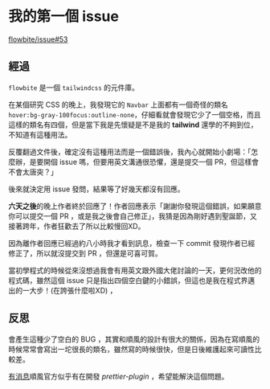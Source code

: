 # 我的第一個 issue
[flowbite/issue#53](https://github.com/themesberg/flowbite/issues/53)

## 經過
`flowbite` 是一個 `tailwindcss` 的元件庫。

在某個研究 CSS 的晚上，我發現它的 `Navbar` 上面都有一個奇怪的類名 `hover:bg-gray-100focus:outline-none`，仔細看就會發現它少了一個空格，而且這樣的類名有四個，但是當下我是先懷疑是不是我的 **tailwind** 還學的不夠到位，不知道有這種用法。

反覆翻過文件後，確定沒有這種用法而是一個錯誤後，我內心就開始小劇場：「怎麼辦，是要開個 issue 嗎，但要用英文溝通很恐懼，還是提交一個 PR，但這樣會不會太唐突？」

後來就決定用 issue 發問，結果等了好幾天都沒有回應。

**六天之後**的晚上作者終於回應了！作者回應表示「謝謝你發現這個錯誤，如果願意你可以提交一個 PR ，或是我之後會自己修正」，我猜是因為剛好遇到聖誕節，又接著跨年，作者狂歡去了所以比較慢回XD。

因為離作者回應已經過約八小時我才看到訊息，檢查一下 commit 發現作者已經修正了，所以就沒提交到 PR ，但還是可喜可賀。

當初學程式的時候從來沒想過我會有用英文跟外國大佬討論的一天，更何況改他的程式碼，雖然這個 issue 只是指出四個空白鍵的小錯誤，但這也是我在程式界邁出的一大步！(在誇張什麼啦XD)
，
## 反思
會產生這種少了空白的 BUG ，其實和順風的設計有很大的關係，因為在寫順風的時候常常會寫出一坨很長的類名，雖然寫的時候很快，但是日後維護起來可讀性比較差。

[有消息](https://github.com/tailwindlabs/tailwindcss/discussions/6655)順風官方似乎有在開發 *prettier-plugin* ，希望能解決這個問題。